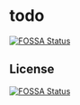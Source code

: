 # todo
[![FOSSA Status](https://app.fossa.io/api/projects/git%2Bgithub.com%2Fmalrefai%2Ftodo.svg?type=shield)](https://app.fossa.io/projects/git%2Bgithub.com%2Fmalrefai%2Ftodo?ref=badge_shield)



## License
[![FOSSA Status](https://app.fossa.io/api/projects/git%2Bgithub.com%2Fmalrefai%2Ftodo.svg?type=large)](https://app.fossa.io/projects/git%2Bgithub.com%2Fmalrefai%2Ftodo?ref=badge_large)